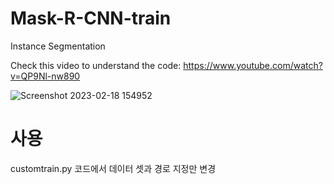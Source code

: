 # Mask-R-CNN-train
Instance Segmentation

Check this video to understand the code: https://www.youtube.com/watch?v=QP9Nl-nw890

![Screenshot 2023-02-18 154952](https://user-images.githubusercontent.com/60029146/219943863-63467d85-db8e-40f8-b712-a31ed89717fb.jpg)

# 사용
customtrain.py 코드에서 데이터 셋과 경로 지정만 변경
